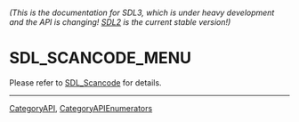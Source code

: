 ###### (This is the documentation for SDL3, which is under heavy development and the API is changing! [SDL2](https://wiki.libsdl.org/SDL2/) is the current stable version!)
# SDL_SCANCODE_MENU

Please refer to [SDL_Scancode](SDL_Scancode) for details.

----
[CategoryAPI](CategoryAPI), [CategoryAPIEnumerators](CategoryAPIEnumerators)

